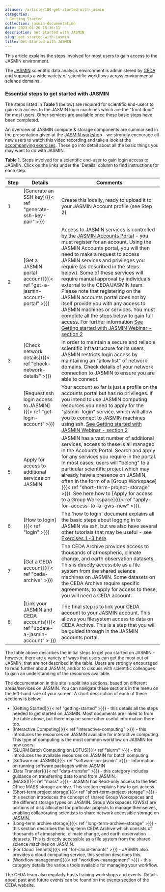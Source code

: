 ```yaml
---
aliases: /article/189-get-started-with-jasmin
categories:
- Getting Started
collection: jasmin-documentation
date: 2023-01-26 15:36:11
description: Get Started with JASMIN
slug: get-started-with-jasmin
title: Get Started with JASMIN
---
```


This article explains the steps involved for most users to gain
access to the JASMIN environment.

The [JASMIN](http://www.jasmin.ac.uk/) scientific data analysis environment is
administered by [CEDA](http://www.ceda.ac.uk/) and supports a wide variety of
scientific workflows across environmental science domains.

###  Essential steps to get started with JASMIN

The steps listed in **Table 1** (below) are required for scientific end-users
to gain ssh access to the JASMIN login machines which are the "front door" for
most users. Other services are available once these basic steps have been
completed.

An overview of JASMIN compute & storage components are summarised in the
presentation given at the [JASMIN workshop](https://github.com/cedadev/jasmin-workshop) \- we strongly encourage all new users to watch this video recording
and take a look at the [accompanying
exercises](https://github.com/cedadev/jasmin-workshop). These go into detail
about all the basic things you may want to do with JASMIN.

**Table 1.** Steps involved for a scientific end-user to gain login access to
JASMIN. Click on the links under the 'Details' column to find instructions for
each step.

Step  |  Details  |  Comments  
---|---|---  
1  |  [Generate an SSH key]({{< ref "generate-ssh-key-pair" >}}) |  Create this locally, ready to upload it to your JASMIN Account profile (see Step 2)  
2  |  [Get a JASMIN portal account]({{< ref "get-a-jasmin-account-portal" >}}) |  Access to JASMIN services is controlled by the [JASMIN Accounts Portal](https://accounts.jasmin.ac.uk/) \- you must register for an account. Using the JASMIN Accounts portal, you will then need to make a request to access JASMIN services and privileges you require (as described in the steps below). Some of these services will require manual approval by individuals external to the CEDA/JASMIN team. Please note that registering on the JASMIN accounts portal does not by itself provide you with any access to JASMIN machines or services. You must complete all the steps below to gain full access. For further information [See Getting started with JASMIN Webinar - section 2](https://www.ceda.ac.uk/events/getting-started-with-jasmin-webinar/)  
  3  |  [Check network details]({{< ref "check-network-details" >}}) |  In order to maintain a secure and reliable scientific infrastructure for its users, JASMIN restricts login access by maintaining an "allow list" of network domains. Check details of your network connection to JASMIN to ensure you are able to connect.  
  4  |  [Request ssh login access to JASMIN]({{< ref "get-login-account" >}}) |  Your account so far is just a profile on the accounts portal but has no privileges. If you intend to use JASMIN computing resources you need to apply for the "jasmin-login" service, which will allow you to connect to JASMIN machines using ssh. [See Getting started with JASMIN Webinar - section 2](https://www.ceda.ac.uk/events/getting-started-with-jasmin-webinar/)  
  5  |  Apply for access to additional services on JASMIN  |  JASMIN has a vast number of additional services, access to these is all managed in the Accounts Portal. Search and apply for any services you require in the portal. In most cases, users will "belong" to a particular scientific project which may already have a presence on JASMIN, often in the form of a [Group Workspace]({{< ref "short-term-project-storage" >}}). See here how to [Apply for access to a Group Workspace]({{< ref "apply-for-access-to-a-gws-new" >}}).
  6  |  [How to login]({{< ref "login" >}}) |  The 'how to login' document explains all the basic steps about logging in to JASMIN via ssh, but we also have several other tutorials that may be useful - see [Exercises 1-3 here](https://github.com/cedadev/jasmin-workshop).  
  7  |  [Get a CEDA account]({{< ref "ceda-archive" >}}) |  The CEDA Archive provides access to thousands of atmospheric, climate change, and earth observation datasets. This is directly accessible as a file system from the shared science machines on JASMIN. Some datasets on the CEDA Archive require specific agreements, to apply for access to these, you will need a CEDA account.  
  8  |  [Link your JASMIN and CEDA accounts]({{< ref "update-a-jasmin-account" > }})  |  The final step is to link your CEDA account to your JASMIN account. This allows you filesystem access to data on CEDA Archive. This is a step that you will be guided through in the JASMIN accounts portal.  
  
The table above describes the initial steps to get you started on JASMIN -
however, there are a variety of ways that users can get the most out of
JASMIN, that are not described in the table. Users are strongly encouraged to
read further about JASMIN, and/or to discuss with scientific colleagues to
gain an understanding of the resources available.

The documentation in this site is split into sections, based on different
areas/services on JASMIN. You can navigate these sections in the menu on the
left-hand side of your screen. A short description of each of these sections
is below:

  * [Getting Started]({{< ref "getting-started" >}}) \- this details all the steps needed to get started on JASMIN. Most documents are linked to from the table above, but there may be some other useful information there too.
  * [Interactive Computing]({{< ref "interactive-computing" >}}) \- this introduces the resources on JASMIN available for interactive computing. This type of computing is the most common workflow on JASMIN for new users. 
  * [SLURM Batch Computing on LOTUS]({{< ref "slurm" >}}) \- this introduces the available resources on JASMIN for batch computing. 
  * [Software on JASMIN]({{< ref "software-on-jasmin" >}}) \- Information on running software packages within JASMIN
  * [Data Transfer]({{< ref "data-transfer" >}}) \- this category includes guidance on transferring data to and from JASMIN.
  * [MASS]({{< ref "mass" >}}) \- JASMIN has Read-only access to the Met Office MASS storage archive. This section explains how to get access. 
  * [Short-term project storage]({{< ref "short-term-project-storage" >}}) \- this section introduces the concept of shared Group Workspaces and the different storage types on JASMIN. Group Workspaces (GWSs) are portions of disk allocated for particular projects to manage themselves, enabling collaborating scientists to share network accessible storage on JASMIN. 
  * [Long-term archive storage]({{< ref "long-term-archive-storage" >}}) \- this section describes the long-term CEDA Archive which consists of thousands of atmospheric, climate change, and earth observation datasets. This is directly accessible as a file system from the shared science machines on JASMIN.
  * [For Cloud Tenants]({{< ref "for-cloud-tenants" >}}) \- JASMIN also provides a cloud computing service, this section describes this. 
  * [Workflow management]({{< ref "workflow-management" >}}) \- this category details the various tools available for managing your workflow.

The CEDA team also regularly hosts training workshops and events. Details
about past and future events can be found on the [events
section](https://www.ceda.ac.uk/events/) of the CEDA website.


